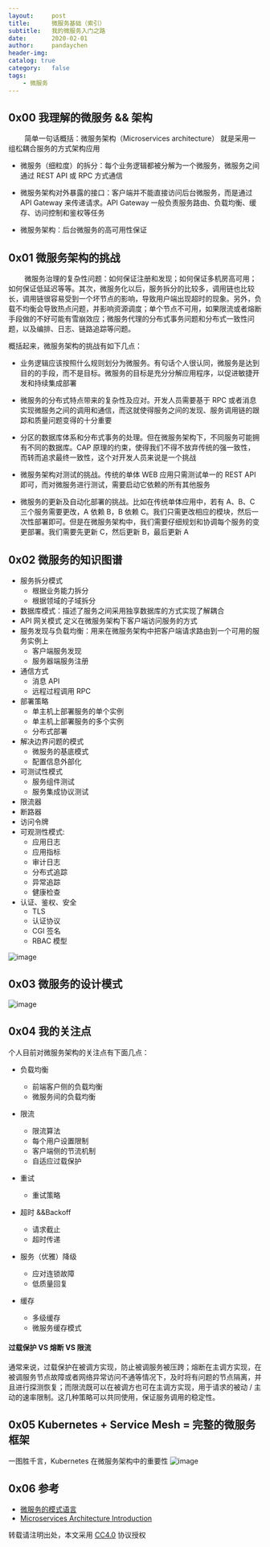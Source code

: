 ```yaml
---
layout:     post
title:      微服务基础（索引）
subtitle:   我的微服务入门之路
date:       2020-02-01
author:     pandaychen
header-img:
catalog: true
category:   false
tags:
    - 微服务
---
```


##  0x00    我理解的微服务 && 架构

&emsp;&emsp; 简单一句话概括：微服务架构（Microservices architecture） 就是采用一组松耦合服务的方式架构应用

-   微服务（细粒度）的拆分：每个业务逻辑都被分解为一个微服务，微服务之间通过 REST API 或 RPC 方式通信

-   微服务架构对外暴露的接口：客户端并不能直接访问后台微服务，而是通过 API Gateway 来传递请求。API Gateway 一般负责服务路由、负载均衡、缓存、访问控制和鉴权等任务

-   微服务架构：后台微服务的高可用性保证

##  0x01    微服务架构的挑战

&emsp;&emsp; 微服务治理的复杂性问题：如何保证注册和发现；如何保证多机房高可用；如何保证低延迟等等。其次，微服务化以后，服务拆分的比较多，调用链也比较长，调用链很容易受到一个坏节点的影响，导致用户端出现超时的现象。另外，负载不均衡会导致热点问题，并影响资源调度；单个节点不可用，如果限流或者熔断手段做的不好可能有雪崩效应；微服务代理的分布式事务问题和分布式一致性问题，以及编排、日志、链路追踪等问题。

概括起来，微服务架构的挑战有如下几点：

-   业务逻辑应该按照什么规则划分为微服务。有句话个人很认同，微服务是达到目的的手段，而不是目标。微服务的目标是充分分解应用程序，以促进敏捷开发和持续集成部署

-   微服务的分布式特点带来的复杂性及应对。开发人员需要基于 RPC 或者消息实现微服务之间的调用和通信，而这就使得服务之间的发现、服务调用链的跟踪和质量问题变得的十分重要

-   分区的数据库体系和分布式事务的处理。但在微服务架构下，不同服务可能拥有不同的数据库。CAP 原理的约束，使得我们不得不放弃传统的强一致性，而转而追求最终一致性，这个对开发人员来说是一个挑战

-   微服务架构对测试的挑战。传统的单体 WEB 应用只需测试单一的 REST API 即可，而对微服务进行测试，需要启动它依赖的所有其他服务

-   微服务的更新及自动化部署的挑战。比如在传统单体应用中，若有 A、B、C 三个服务需要更改，A 依赖 B，B 依赖 C。我们只需更改相应的模块，然后一次性部署即可。但是在微服务架构中，我们需要仔细规划和协调每个服务的变更部署。我们需要先更新 C，然后更新 B，最后更新 A

##  0x02    微服务的知识图谱

-   服务拆分模式
    -   根据业务能力拆分
    -   根据领域的子域拆分
-   数据库模式：描述了服务之间采用独享数据库的方式实现了解耦合
-   API 网关模式 定义在微服务架构下客户端访问服务的方式
-   服务发现与负载均衡：用来在微服务架构中把客户端请求路由到一个可用的服务实例上
    -   客户端服务发现
    -   服务器端服务注册
-   通信方式
    -   消息 API
    -   远程过程调用 RPC
-   部署策略
    -   单主机上部署服务的单个实例
    -   单主机上部署服务的多个实例
    -   分布式部署
-   解决边界问题的模式
    -   微服务的基底模式
    -   配置信息外部化
-   可测试性模式
    -   服务组件测试
    -   服务集成协议测试
-   限流器
-   断路器
-   访问令牌
-   可观测性模式:
    -   应用日志
    -   应用指标
    -   审计日志
    -   分布式追踪
    -   异常追踪
    -   健康检查
-   认证、鉴权、安全
    -   TLS
    -   认证协议
    -   CGI 签名
    -   RBAC 模型

![image](https://s1.ax1x.com/2020/04/25/JybPmD.jpg)

##  0x03    微服务的设计模式
![image](https://s1.ax1x.com/2020/04/25/J6Vto9.jpg)

##  0x04    我的关注点
个人目前对微服务架构的关注点有下面几点：
-   负载均衡
    -   前端客户侧的负载均衡
    -   微服务间的负载均衡

-   限流
    -   限流算法
    -   每个用户设置限制
    -   客户端侧的节流机制
    -   自适应过载保护

-   重试
    -   重试策略

-   超时 &&Backoff
    -   请求截止
    -   超时传递

-   服务（优雅）降级
    -   应对连锁故障
    -   低质量回复

-   缓存
    -   多级缓存
    -   微服务缓存模式


####    过载保护 VS 熔断 VS 限流
通常来说，过载保护在被调方实现，防止被调服务被压跨；熔断在主调方实现，在被调服务节点故障或者网络异常访问不通等情况下，及时将有问题的节点隔离，并且进行探测恢复；而限流既可以在被调方也可在主调方实现，用于请求的被动 / 主动的速率限制。这几种策略可以共同使用，保证服务调用的稳定性。

##  0x05    Kubernetes + Service Mesh = 完整的微服务框架
一图胜千言，Kubernetes 在微服务架构中的重要性
![image](https://s1.ax1x.com/2020/04/26/J6KYdO.png)

##  0x06    参考
-   [微服务的模式语言](https://microservices.io/patterns/cn/index.html)
-   [Microservices Architecture Introduction](https://xiaoxubeii.github.io/articles/microservices-architecture-introduction/)


转载请注明出处，本文采用 [CC4.0](http://creativecommons.org/licenses/by-nc-nd/4.0/) 协议授权



